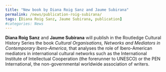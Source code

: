 ```yaml
---
title: "New book by Diana Roig Sanz and Jaume Subirana"
permalink: /news/publication-roig-subirana/
tags: [Diana Roig Sanz, Jaume Subirana, publication]
#categories: News
---
```

**Diana Roig Sanz** and **Jaume Subirana** will publish in the Routledge Cultural History Series the book *Cultural Organisations, Networks and Mediators in Contemporary Ibero-America*, that analyses the role of Ibero-American mediators in international cultural networks such as the International Institute of Intellectual Cooperation (the forerunner to UNESCO) or the PEN International, the non-governmental worldwide association of writers.
